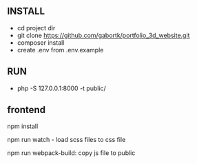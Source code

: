 **INSTALL**
-
- cd project dir
- git clone https://github.com/gabortk/portfolio_3d_website.git
- composer install
- create .env from .env.example

**RUN**
-
- php -S 127.0.0.1:8000 -t public/


## frontend 

npm install

npm run watch - load scss files to css file

npm run webpack-build: copy js file to public
